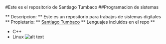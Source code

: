 #Este es el repositorio de Santiago Tumbaco
##Programacion de sistemas

** Descripcion: ** Este es un repositorio para trabajos de sistemas digitales
** Propietario: ** [Santiago Tumbaco](https://github.com/santiago1617)
** Lenguajes incluidos en el repo **
- C++
- Linux
![alt text](https://www.google.com/url?sa=i&url=https%3A%2F%2Fwww.facebook.com%2FProfanaJonathanJoestar3000%2F&psig=AOvVaw1kgP-HOtjiUyIm-fCZTjFl&ust=1621899696090000&source=images&cd=vfe&ved=0CAIQjRxqFwoTCNjGrqz94PACFQAAAAAdAAAAABAD)